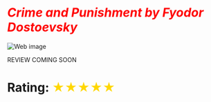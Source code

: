 # <span className="book-review-heading" style="color: red">_Crime and Punishment by Fyodor Dostoevsky_</span>

![Web image](https://is5-ssl.mzstatic.com/image/thumb/Publication4/v4/6e/4f/4e/6e4f4e8c-a6e4-52bb-3fd7-2b11e291a45a/9780307829603.jpg/100000x100000-999.jpg)

REVIEW COMING SOON

# Rating: <span style="color: gold"> ★★★★★ </span>
